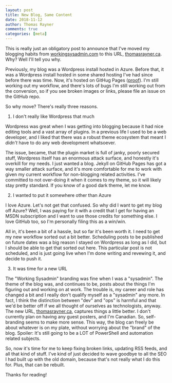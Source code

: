 ```yaml
---
layout: post
title: New Blog, Same Content
date: 2018-11-12
author: Thomas Rayner
comments: true
categories: [meta]
---
```


This is really just an obligatory post to announce that I've moved my blogging habits from [workingsysadmin.com](http://workingsysadmin.com) to this URL, [thomasrayner.ca](https://thomasrayner.ca). Why? Well I'll tell you why.

Previously, my blog was a Wordpress install hosted in Azure. Before that, it was a Wordpress install hosted in some shared hosting I've had since before there was time. Now, it's hosted on GitHug Pages ([proof](https://github.com/thomasrayner/thomasrayner.github.io)). I'm still working out my workflow, and there's lots of bugs I'm still working out from the conversion, so if you see broken images or links, please file an issue on the GitHub repo.

So why move? There's really three reasons.

1. I don't really like Wordpress that much

Wordpress was great when I was getting into blogging because it had nice editing tools and a vast array of plugins. In a previous life I used to be a web developer, and I liked that there was a robust theme ecosystem that meant I _didn't_ have to do any web development whatsoever.

The issue, became, that the plugin market is full of janky, poorly secured stuff, Wordpress itself has an enormous attack surface, and honestly it's overkill for my needs. I just wanted a blog. Jekyll on GitHub Pages has got a way smaller attack surface, and it's more comfortable for me to work with given my current workflow for non-blogging related activities. I've committed to not over-doing it when it comes to my theme, so it will likely stay pretty standard. If you know of a good dark theme, let me know.

2. I wanted to put it somewhere other than Azure

I love Azure. Let's not get that confused. So why did I want to get my blog off Azure? Well, I was paying for it with a credit that I get for having an MSDN subscription and I want to use those credits for something else. I love GitHub too, so I'm personally filing this as a win/win.

All in, it's been a bit of a hassle, but so far it's been worth it. I need to get my new workflow sorted out a bit better. Scheduling posts to be published on future dates was a big reason I stayed on Wordpress as long as I did, but I should be able to get that sorted out here. This particular post is not scheduled, and is just going live when I'm done writing and revewing it, and decide to push it.

3. It was time for a new URL

The "Working Sysadmin" branding was fine when I was a "sysadmin". The theme of the blog was, and continues to be, posts about the things I'm figuring out and working on at work. The trouble is, my career and role has changed a bit and I really don't qualify myself as a "sysadmin" any more. In fact, I think the distinction between "dev" and "ops" is harmful and that we'd be better off if we all thought of ourselves as technologists, anyway. The new URL, [thomasrayner.ca](https://thomasrayner.ca), captures things a little better. I don't currently plan on having any guest posters, and I'm Canadian. So, self-branding seems to make more sense. This way, the blog can freely be about whatever is on my plate, without worrying about the "brand" of the blog. Spoiler: It's still going to be a LOT of PowerShell and automation related subjects.

So, now it's time for me to keep fixing broken links, updating RSS feeds, and all that kind of stuff. I've kind of just decided to wave goodbye to all the SEO I had built up with the old domain, because that's not really what I do this for. Plus, that can be rebuilt.

Thanks for reading!